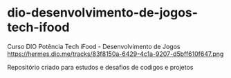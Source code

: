 # dio-desenvolvimento-de-jogos-tech-ifood
Curso DIO Potência Tech iFood - Desenvolvimento de Jogos
https://hermes.dio.me/tracks/83f8150a-6429-4c1a-9207-d5bff610f647.png

Repositório criado para estudos e desafios de codigos e projetos
